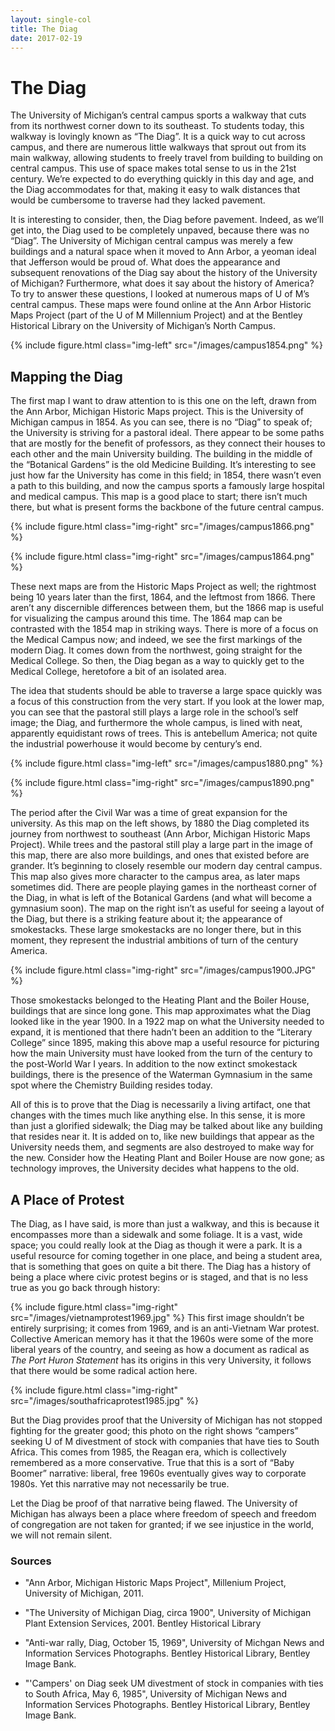 ```yaml
---
layout: single-col
title: The Diag
date: 2017-02-19
---
```

# The Diag

The University of Michigan’s central campus sports a walkway that cuts from its northwest corner down to its southeast. To students today, this walkway is lovingly known as “The Diag”. It is a quick way to cut across campus, and there are numerous little walkways that sprout out from its main walkway, allowing students to freely travel from building to building on central campus. This use of space makes total sense to us in the 21st century. We’re expected to do everything quickly in this day and age, and the Diag accommodates for that, making it easy to walk distances that would be cumbersome to traverse had they lacked pavement.

It is interesting to consider, then, the Diag before pavement. Indeed, as we’ll get into, the Diag used to be completely unpaved, because there was no “Diag”. The University of Michigan central campus was merely a few buildings and a natural space when it moved to Ann Arbor, a yeoman ideal that Jefferson would be proud of. What does the appearance and subsequent renovations of the Diag say about the history of the University of Michigan? Furthermore, what does it say about the history of America? To try to answer these questions, I looked at numerous maps of U of M’s central campus. These maps were found online at the Ann Arbor Historic Maps Project (part of the U of M Millennium Project) and at the Bentley Historical Library on the University of Michigan’s North Campus.

 {% include figure.html class="img-left" src="/images/campus1854.png" %}

## Mapping the Diag

The first map I want to draw attention to is this one on the left, drawn from the Ann Arbor, Michigan Historic Maps project. This is the University of Michigan campus in 1854. As you can see, there is no “Diag” to speak of; the University is striving for a pastoral ideal. There appear to be some paths that are mostly for the benefit of professors, as they connect their houses to each other and the main University building. The building in the middle of the “Botanical Gardens” is the old Medicine Building. It’s interesting to see just how far the University has come in this field; in 1854, there wasn’t even a path to this building, and now the campus sports a famously large hospital and medical campus. This map is a good place to start; there isn’t much there, but what is present forms the backbone of the future central campus.

 {% include figure.html class="img-right" src="/images/campus1866.png" %}

 {% include figure.html class="img-right" src="/images/campus1864.png" %}

These next maps are from the Historic Maps Project as well; the rightmost being 10 years later than the first, 1864, and the leftmost from 1866. There aren’t any discernible differences between them, but the 1866 map is useful for visualizing the campus around this time. The 1864 map can be contrasted with the 1854 map in striking ways. There is more of a focus on the Medical Campus now; and indeed, we see the first markings of the modern Diag. It comes down from the northwest, going straight for the Medical College. So then, the Diag began as a way to quickly get to the Medical College, heretofore a bit of an isolated area.

The idea that students should be able to traverse a large space quickly was a focus of this construction from the very start. If you look at the lower map, you can see that the pastoral still plays a large role in the school’s self image; the Diag, and furthermore the whole campus, is lined with neat, apparently equidistant rows of trees. This is antebellum America; not quite the industrial powerhouse it would become by century’s end.

 {% include figure.html class="img-left" src="/images/campus1880.png" %}
 
 {% include figure.html class="img-right" src="/images/campus1890.png" %}

The period after the Civil War was a time of great expansion for the university. As this map on the left shows, by 1880 the Diag completed its journey from northwest to southeast (Ann Arbor, Michigan Historic Maps Project). While trees and the pastoral still play a large part in the image of this map, there are also more buildings, and ones that existed before are grander. It’s beginning to closely resemble our modern day central campus. This map also gives more character to the campus area, as later maps sometimes did. There are people playing games in the northeast corner of the Diag, in what is left of the Botanical Gardens (and what will become a gymnasium soon). The map on the right isn’t as useful for seeing a layout of the Diag, but there is a striking feature about it; the appearance of smokestacks. These large smokestacks are no longer there, but in this moment, they represent the industrial ambitions of turn of the century America.

 {% include figure.html class="img-right" src="/images/campus1900.JPG" %}

Those smokestacks belonged to the Heating Plant and the Boiler House, buildings that are since long gone. This map approximates what the Diag looked like in the year 1900. In a 1922 map on what the University needed to expand, it is mentioned that there hadn’t been an addition to the “Literary College” since 1895, making this above map a useful resource for picturing how the main University must have looked from the turn of the century to the post-World War I years. In addition to the now extinct smokestack buildings, there is the presence of the Waterman Gymnasium in the same spot where the Chemistry Building resides today.

All of this is to prove that the Diag is necessarily a living artifact, one that changes with the times much like anything else. In this sense, it is more than just a glorified sidewalk; the Diag may be talked about like any building that resides near it. It is added on to, like new buildings that appear as the University needs them, and segments are also destroyed to make way for the new. Consider how the Heating Plant and Boiler House are now gone; as technology improves, the University decides what happens to the old.

## A Place of Protest

The Diag, as I have said, is more than just a walkway, and this is because it encompasses more than a sidewalk and some foliage. It is a vast, wide space; you could really look at the Diag as though it were a park. It is a useful resource for coming together in one place, and being a student area, that is something that goes on quite a bit there. The Diag has a history of being a place where civic protest begins or is staged, and that is no less true as you go back through history:

 {% include figure.html class="img-right" src="/images/vietnamprotest1969.jpg" %}
This first image shouldn’t be entirely surprising; it comes from 1969, and is an anti-Vietnam War protest. Collective American memory has it that the 1960s were some of the more liberal years of the country, and seeing as how a document as radical as _The Port Huron Statement_ has its origins in this very University, it follows that there would be some radical action here. 

 {% include figure.html class="img-right" src="/images/southafricaprotest1985.jpg" %}

But the Diag provides proof that the University of Michigan has not stopped fighting for the greater good; this photo on the right shows “campers” seeking U of M divestment of stock with companies that have ties to South Africa. This comes from 1985, the Reagan era, which is collectively remembered as a more conservative. True that this is a sort of “Baby Boomer” narrative: liberal, free 1960s eventually gives way to corporate 1980s. Yet this narrative may not necessarily be true.

 Let the Diag be proof of that narrative being flawed. The University of Michigan has always been a place where freedom of speech and freedom of congregation are not taken for granted; if we see injustice in the world, we will not remain silent.


### Sources

- "Ann Arbor, Michigan Historic Maps Project", Millenium Project, University of Michigan, 2011. 

- "The University of Michigan Diag, circa 1900", University of Michigan Plant Extension Services, 2001. Bentley Historical Library

- "Anti-war rally, Diag, October 15, 1969", University of Michgan News and Information Services Photographs. Bentley Historical Library, Bentley Image Bank.

- "'Campers' on Diag seek UM divestment of stock in companies with ties to South Africa, May 6, 1985", University of Michigan News and Information Services Photographs. Bentley Historical Library, Bentley Image Bank.

 

